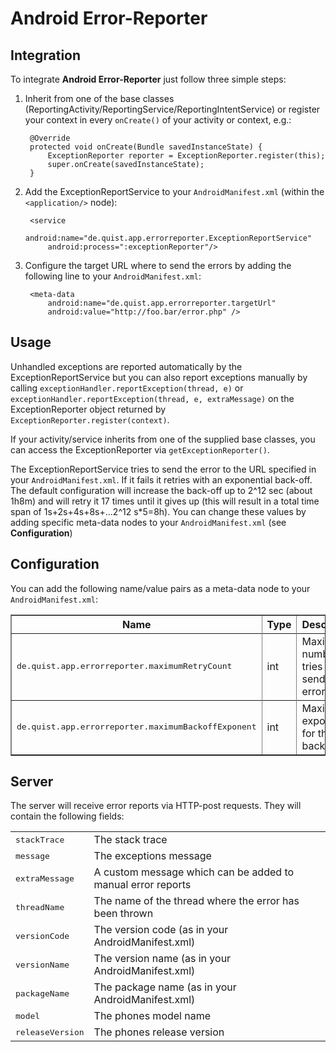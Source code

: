 Android Error-Reporter
======================

Integration
------------
To integrate **Android Error-Reporter** just follow three simple steps:

1. Inherit from one of the base classes (ReportingActivity/ReportingService/ReportingIntentService) or register your context in every `onCreate()` of your activity or context, e.g.: 

    
        @Override
        protected void onCreate(Bundle savedInstanceState) {
            ExceptionReporter reporter = ExceptionReporter.register(this);
            super.onCreate(savedInstanceState);
        }
    

2. Add the ExceptionReportService to your `AndroidManifest.xml` (within the `<application/>` node):

		<service
			android:name="de.quist.app.errorreporter.ExceptionReportService"
			android:process=":exceptionReporter"/>

3. Configure the target URL where to send the errors by adding the following line to your `AndroidManifest.xml`:

		<meta-data
			android:name="de.quist.app.errorreporter.targetUrl"
			android:value="http://foo.bar/error.php" />
    
    
Usage
-----
Unhandled exceptions are reported automatically by the ExceptionReportService
but you can also report exceptions manually by calling `exceptionHandler.reportException(thread, e)`
or `exceptionHandler.reportException(thread, e, extraMessage)` on the ExceptionReporter
object returned by `ExceptionReporter.register(context)`.

If your activity/service inherits from one of the supplied base classes, you can access the
ExceptionReporter via `getExceptionReporter()`.

The ExceptionReportService tries to send the error to the URL specified in your `AndroidManifest.xml`.
If it fails it retries with an exponential back-off. The default configuration will increase the back-off
up to 2^12 sec (about 1h8m) and will retry it 17 times until it gives up (this will result in a total
time span of 1s+2s+4s+8s+...2^12 s*5=8h). You can change these values by adding specific meta-data nodes to your `AndroidManifest.xml` (see __Configuration__)

Configuration
-------------
You can add the following name/value pairs as a meta-data node to your `AndroidManifest.xml`:
<table border="1">
	<tr>
		<th><b>Name</b></th>
		<th><b>Type</b></th>
		<th><b>Description</b></th>
	<tr>
	<tr>
		<td><tt>de.quist.app.errorreporter.maximumRetryCount</tt></td>
		<td>int</td>
		<td>Maximum number of tries to send an error report</td>
	<tr>
	<tr>
		<td><tt>de.quist.app.errorreporter.maximumBackoffExponent</tt></td>
		<td>int</td>
		<td>Maximum exponent for the back-off</td>
	<tr>
</table>
		


Server
------
The server will receive error reports via HTTP-post requests. They will contain the following fields:

<table>
	<tr>
		<td><tt>stackTrace</tt></td>
		<td>The stack trace</td>
	</tr>
    <tr>
        <td><tt>message</tt></td>
        <td>The exceptions message</td>
    </tr>
    <tr>
        <td><tt>extraMessage</tt></td>
        <td>A custom message which can be added to manual error reports</td>
    </tr>
    <tr>
        <td><tt>threadName</tt></td>
        <td>The name of the thread where the error has been thrown</td>
    </tr>
    <tr>
        <td><tt>versionCode</tt></td>
        <td>The version code (as in your AndroidManifest.xml)</td>
    </tr>
    <tr>
        <td><tt>versionName</tt></td>
        <td>The version name (as in your AndroidManifest.xml)</td>
    </tr>
    <tr>
        <td><tt>packageName</tt></td>
        <td>The package name  (as in your AndroidManifest.xml)</td>
    </tr>
    <tr>
        <td><tt>model</tt></td>
        <td>The phones model name</td>
    </tr>
    <tr>
        <td><tt>releaseVersion</tt></td>
        <td>The phones release version</td>
    </tr>
</table>